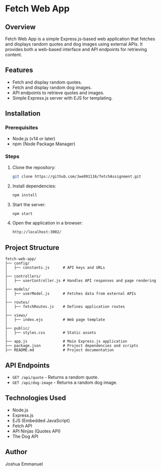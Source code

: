 # Fetch Web App

## Overview
Fetch Web App is a simple Express.js-based web application that fetches and displays random quotes and dog images using external APIs. 
It provides both a web-based interface and API endpoints for retrieving content.

## Features
- Fetch and display random quotes.
- Fetch and display random dog images.
- API endpoints to retrieve quotes and images.
- Simple Express.js server with EJS for templating.

## Installation
### Prerequisites
- Node.js (v14 or later)
- npm (Node Package Manager)

### Steps
1. Clone the repository:
   ```sh
   git clone https://github.com/Jwe891116/fetchAssignment.git
   ```
2. Install dependencies:
   ```sh
   npm install
   ```
3. Start the server:
   ```sh
   npm start
   ```
4. Open the application in a browser:
   ```sh
   http://localhost:3002/
   ```

## Project Structure
```
fetch-web-app/
├── config/
│   ├── constants.js      # API keys and URLs
│
├── controllers/
│   ├── userController.js # Handles API responses and page rendering
│
├── models/
│   ├── userModel.js      # Fetches data from external APIs
│
├── routes/
│   ├── fetchRoutes.js    # Defines application routes
│
├── views/
│   ├── index.ejs         # Web page template
│
├── public/
│   ├── styles.css        # Static assets
│
├── app.js                # Main Express.js application
├── package.json          # Project dependencies and scripts
├── README.md             # Project documentation
```

## API Endpoints
- `GET /api/quote` - Returns a random quote.
- `GET /api/dog-image` - Returns a random dog image.

## Technologies Used
- Node.js
- Express.js
- EJS (Embedded JavaScript)
- Fetch API
- API Ninjas (Quotes API)
- The Dog API

## Author
Joshua Emmanuel

